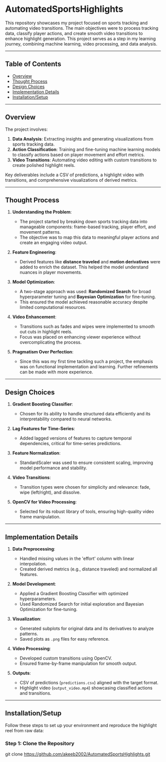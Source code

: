 # AutomatedSportsHighlights

This repository showcases my project focused on sports tracking and automating video transitions. The main objectives were to process tracking data, classify player actions, and create smooth video transitions to enhance highlight generation. This project serves as a step in my learning journey, combining machine learning, video processing, and data analysis.

---

## Table of Contents

- [Overview](#overview)
- [Thought Process](#thought-process)
- [Design Choices](#design-choices)
- [Implementation Details](#implementation-details)
- [Installation/Setup](#installationsetup)

---

## Overview

The project involves:
1. **Data Analysis**: Extracting insights and generating visualizations from sports tracking data.
2. **Action Classification**: Training and fine-tuning machine learning models to classify actions based on player movement and effort metrics.
3. **Video Transitions**: Automating video editing with custom transitions to create polished highlight reels.

Key deliverables include a CSV of predictions, a highlight video with transitions, and comprehensive visualizations of derived metrics.

---

## Thought Process

1. **Understanding the Problem**: 
   - The project started by breaking down sports tracking data into manageable components: frame-based tracking, player effort, and movement patterns.
   - The objective was to map this data to meaningful player actions and create an engaging video output.

2. **Feature Engineering**: 
   - Derived features like **distance traveled** and **motion derivatives** were added to enrich the dataset. This helped the model understand nuances in player movements.

3. **Model Optimization**:
   - A two-stage approach was used: **Randomized Search** for broad hyperparameter tuning and **Bayesian Optimization** for fine-tuning.
   - This ensured the model achieved reasonable accuracy despite limited computational resources.

4. **Video Enhancement**: 
   - Transitions such as fades and wipes were implemented to smooth out cuts in highlight reels.
   - Focus was placed on enhancing viewer experience without overcomplicating the process.

5. **Pragmatism Over Perfection**: 
   - Since this was my first time tackling such a project, the emphasis was on functional implementation and learning. Further refinements can be made with more experience.

---

## Design Choices

1. **Gradient Boosting Classifier**:
   - Chosen for its ability to handle structured data efficiently and its interpretability compared to neural networks.

2. **Lag Features for Time-Series**:
   - Added lagged versions of features to capture temporal dependencies, critical for time-series predictions.

3. **Feature Normalization**:
   - StandardScaler was used to ensure consistent scaling, improving model performance and stability.

4. **Video Transitions**:
   - Transition types were chosen for simplicity and relevance: fade, wipe (left/right), and dissolve.

5. **OpenCV for Video Processing**:
   - Selected for its robust library of tools, ensuring high-quality video frame manipulation.

---

## Implementation Details

1. **Data Preprocessing**:
   - Handled missing values in the 'effort' column with linear interpolation.
   - Created derived metrics (e.g., distance traveled) and normalized all features.

2. **Model Development**:
   - Applied a Gradient Boosting Classifier with optimized hyperparameters.
   - Used Randomized Search for initial exploration and Bayesian Optimization for fine-tuning.

3. **Visualization**:
   - Generated subplots for original data and its derivatives to analyze patterns.
   - Saved plots as `.png` files for easy reference.

4. **Video Processing**:
   - Developed custom transitions using OpenCV.
   - Ensured frame-by-frame manipulation for smooth output.

5. **Outputs**:
   - CSV of predictions (`predictions.csv`) aligned with the target format.
   - Highlight video (`output_video.mp4`) showcasing classified actions and transitions.

---

## Installation/Setup

Follow these steps to set up your environment and reproduce the highlight reel from raw data:

### Step 1: Clone the Repository
git clone https://github.com/akeeb2002/AutomatedSportsHighlights.git





